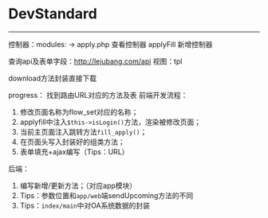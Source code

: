 # DevStandard #

----------

控制器：modules:  ->  apply.php 查看控制器  applyFill 新增控制器

查询api及表单字段：http://lejubang.com/api
视图：tpl

download方法封装直接下载

progress：
找到路由URL对应的方法及表
前端开发流程：




1. 修改页面名称为flow_set对应的名称；
2. applyfill中注入`$this->isLogin()`方法，渲染被修改页面；
3. 当前主页面注入跳转方法`fill_apply()`；
4. 在页面头写入封装好的组类方法；
5. 表单填充+ajax编写（Tips：URL）


后端：

1. 编写新增/更新方法；（对应app模块）
2. Tips：参数位置和`app/web`端sendUpcoming方法的不同
3. Tips：`index/main`中对OA系统数据的封装
